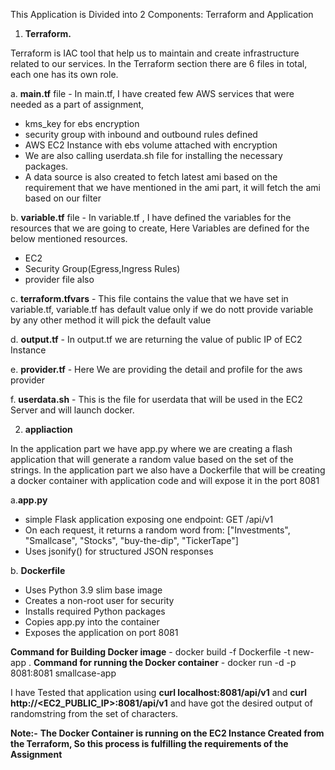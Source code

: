 This Application is Divided into 2 Components:  Terraform and Application

1. **Terraform.**

Terraform is IAC tool that help us to maintain and create infrastructure related to our services.
In the Terraform section there are 6 files in total, each one has its own role.

a. **main.tf** file - In main.tf,  I have created few AWS services that were needed as a part of assignment,
   - kms_key for ebs encryption
   - security group with inbound and outbound rules defined
   - AWS EC2 Instance with ebs volume attached with encryption
   - We are also calling userdata.sh file for installing the necessary packages.
   - A data source is also created to fetch latest ami based on the requirement that we have mentioned in the ami part, it will fetch the ami based on our filter

b. **variable.tf** file - In variable.tf , I have defined the variables for the resources that we are going to create, Here Variables are defined for the below mentioned resources.
   - EC2
   - Security Group(Egress,Ingress Rules)
   - provider file also

c. **terraform.tfvars** - This file contains the value that we have set in variable.tf, variable.tf has default value only if we do nott provide variable by any other method it will pick the default value

d. **output.tf** - In output.tf we are returning the value of public IP of EC2 Instance

e. **provider.tf** -  Here We are providing the detail and profile for the aws provider

f. **userdata.sh** - This is the file for userdata that will be used in the EC2 Server and will launch docker.

2. **appliaction**

In the application part we have app.py where we are creating a flash application that will generate a random value based on the set of the strings.
In the application part we also have a Dockerfile that will be creating a docker container with application code and will expose it in the port 8081

a.**app.py**
  - simple Flask application exposing one endpoint: GET /api/v1
  - On each request, it returns a random word from:
    ["Investments", "Smallcase", "Stocks", "buy-the-dip", "TickerTape"]
  - Uses jsonify() for structured JSON responses

b. **Dockerfile**
  - Uses Python 3.9 slim base image
  - Creates a non-root user for security
  - Installs required Python packages
  - Copies app.py into the container
  - Exposes the application on port 8081

**Command for Building Docker image** - docker build -f Dockerfile -t new-app .
**Command for running the Docker container** - docker run -d -p 8081:8081 smallcase-app

I have Tested that application using **curl localhost:8081/api/v1**  and **curl http://<EC2_PUBLIC_IP>:8081/api/v1** and have got the desired output of randomstring from the set of characters.


**Note:-** **The Docker Container is running on the EC2 Instance Created from the Terraform, So this process is fulfilling the requirements of the Assignment**









  
